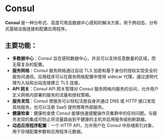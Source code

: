 # Consul

**Consul** 是一种分布式、高度可用且数据中心感知的解决方案，用于跨动态、分布式基础设施连接和配置应用程序。

## 主要功能：

- **多数据中心**：Consul 旨在感知数据中心，并且可以支持任意数量的区域，而无需复杂的配置。
- **服务网格**：Consul 服务网格通过自动 TLS 加密和基于身份的授权实现安全的服务间通信。应用程序可以在服务网格配置中使用 sidecar 代理，通过透明代理为入站和出站连接建立 TLS 连接。
- **API 网关**：Consul API 网关管理对 Consul 服务网格内服务的访问，允许用户定义网格内部署的服务的流量和授权策略。
- **服务发现**：Consul 使服务可以轻松注册自身并通过 DNS 或 HTTP 接口发现其他服务。也可以注册 SaaS 提供商等外部服务。
- **健康检查**：健康检查使 Consul 能够快速提醒操作员集群中的任何问题。与服务发现的集成可防止将流量路由到不健康的主机并启用服务级别断路器。
- **动态应用程序配置**：一个 HTTP API，允许用户在 Consul 中存储索引对象，用于存储配置参数和应用程序元数据。